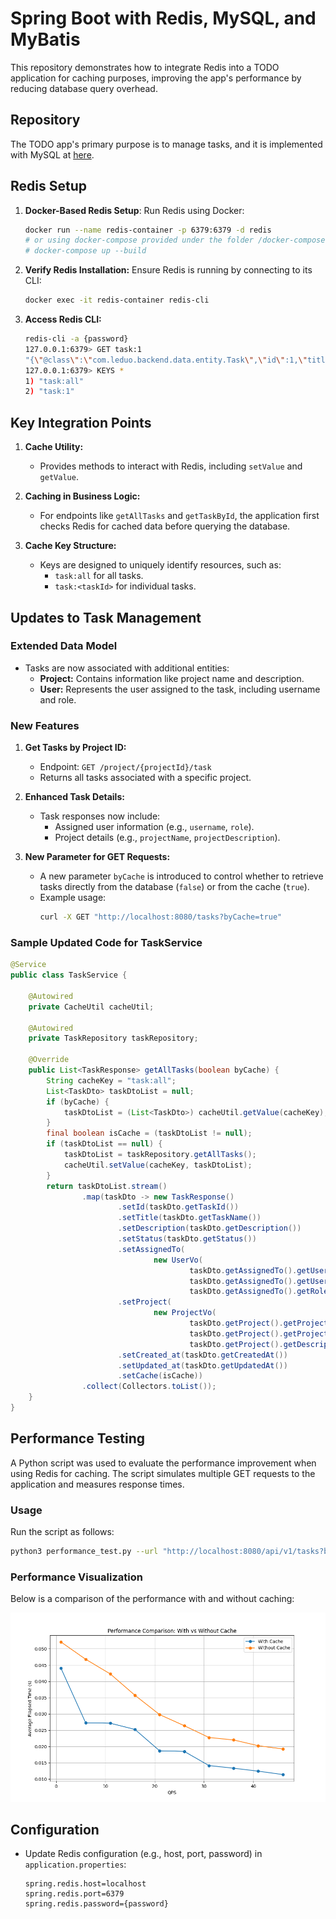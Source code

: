 # Spring Boot with Redis, MySQL, and MyBatis

This repository demonstrates how to integrate Redis into a TODO application for caching purposes, improving the app's performance by reducing database query overhead.

## Repository
The TODO app's primary purpose is to manage tasks, and it is implemented with MySQL at [here](https://github.com/leduoyang/mysql-mybatis-app).

## Redis Setup
1. **Docker-Based Redis Setup**:
   Run Redis using Docker:
   ```bash
   docker run --name redis-container -p 6379:6379 -d redis
   # or using docker-compose provided under the folder /docker-compose to build containers of MySQL and Redis
   # docker-compose up --build
   ```
2. **Verify Redis Installation:**
   Ensure Redis is running by connecting to its CLI:
   ```bash
   docker exec -it redis-container redis-cli
   ```
3. **Access Redis CLI:**
   ```bash
   redis-cli -a {password}
   127.0.0.1:6379> GET task:1
   "{\"@class\":\"com.leduo.backend.data.entity.Task\",\"id\":1,\"title\":\"Learn Spring Boot\",\"description\":\"Work on a simple to-do app project\",\"status\":\"PENDING\",\"createdAt\":[\"java.util.Date\",1733369474000],\"updatedAt\":[\"java.util.Date\",1733369474000]}"
   127.0.0.1:6379> KEYS *
   1) "task:all"
   2) "task:1"
   ```

## Key Integration Points

1. **Cache Utility:**
   - Provides methods to interact with Redis, including `setValue` and `getValue`.

2. **Caching in Business Logic:**
   - For endpoints like `getAllTasks` and `getTaskById`, the application first checks Redis for cached data before querying the database.

3. **Cache Key Structure:**
   - Keys are designed to uniquely identify resources, such as:
     - `task:all` for all tasks.
     - `task:<taskId>` for individual tasks.

## Updates to Task Management

### Extended Data Model
- Tasks are now associated with additional entities:
  - **Project:** Contains information like project name and description.
  - **User:** Represents the user assigned to the task, including username and role.

### New Features
1. **Get Tasks by Project ID:**
   - Endpoint: `GET /project/{projectId}/task`
   - Returns all tasks associated with a specific project.

2. **Enhanced Task Details:**
   - Task responses now include:
     - Assigned user information (e.g., `username`, `role`).
     - Project details (e.g., `projectName`, `projectDescription`).

3. **New Parameter for GET Requests:**
   - A new parameter `byCache` is introduced to control whether to retrieve tasks directly from the database (`false`) or from the cache (`true`).
   - Example usage:
     ```bash
     curl -X GET "http://localhost:8080/tasks?byCache=true"
     ```

### Sample Updated Code for TaskService

```java
@Service
public class TaskService {

    @Autowired
    private CacheUtil cacheUtil;

    @Autowired
    private TaskRepository taskRepository;

    @Override
    public List<TaskResponse> getAllTasks(boolean byCache) {
        String cacheKey = "task:all";
        List<TaskDto> taskDtoList = null;
        if (byCache) {
            taskDtoList = (List<TaskDto>) cacheUtil.getValue(cacheKey);
        }
        final boolean isCache = (taskDtoList != null);
        if (taskDtoList == null) {
            taskDtoList = taskRepository.getAllTasks();
            cacheUtil.setValue(cacheKey, taskDtoList);
        }
        return taskDtoList.stream()
                .map(taskDto -> new TaskResponse()
                        .setId(taskDto.getTaskId())
                        .setTitle(taskDto.getTaskName())
                        .setDescription(taskDto.getDescription())
                        .setStatus(taskDto.getStatus())
                        .setAssignedTo(
                                new UserVo(
                                        taskDto.getAssignedTo().getUserId(),
                                        taskDto.getAssignedTo().getUsername(),
                                        taskDto.getAssignedTo().getRole()))
                        .setProject(
                                new ProjectVo(
                                        taskDto.getProject().getProjectId(),
                                        taskDto.getProject().getProjectName(),
                                        taskDto.getProject().getDescription()))
                        .setCreated_at(taskDto.getCreatedAt())
                        .setUpdated_at(taskDto.getUpdatedAt())
                        .setCache(isCache))
                .collect(Collectors.toList());
    }
}
```

## Performance Testing
A Python script was used to evaluate the performance improvement when using Redis for caching. The script simulates multiple GET requests to the application and measures response times. 

### Usage
Run the script as follows:
```bash
python3 performance_test.py --url "http://localhost:8080/api/v1/tasks?byCache=true" --qps_from $QPS_FROM --qps_to $QPS_TO --interval $INTERVAL --duration $DURATION
```

### Performance Visualization
Below is a comparison of the performance with and without caching:

![Performance Comparison](with_without_cache.png)

## Configuration

- Update Redis configuration (e.g., host, port, password) in `application.properties`:
  ```properties
  spring.redis.host=localhost
  spring.redis.port=6379
  spring.redis.password={password}
  ```

